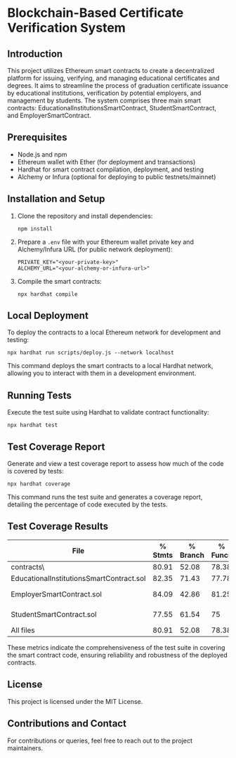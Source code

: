 # Blockchain-Based Certificate Verification System

## Introduction
This project utilizes Ethereum smart contracts to create a decentralized platform for issuing, verifying, and managing educational certificates and degrees. It aims to streamline the process of graduation certificate issuance by educational institutions, verification by potential employers, and management by students. The system comprises three main smart contracts: EducationalInstitutionsSmartContract, StudentSmartContract, and EmployerSmartContract.

## Prerequisites
- Node.js and npm
- Ethereum wallet with Ether (for deployment and transactions)
- Hardhat for smart contract compilation, deployment, and testing
- Alchemy or Infura (optional for deploying to public testnets/mainnet)

## Installation and Setup
1. Clone the repository and install dependencies:
   ```
   npm install
   ```
2. Prepare a `.env` file with your Ethereum wallet private key and Alchemy/Infura URL (for public network deployment):
   ```
   PRIVATE_KEY="<your-private-key>"
   ALCHEMY_URL="<your-alchemy-or-infura-url>"
   ```
3. Compile the smart contracts:
   ```
   npx hardhat compile
   ```

## Local Deployment
To deploy the contracts to a local Ethereum network for development and testing:
```
npx hardhat run scripts/deploy.js --network localhost
```
This command deploys the smart contracts to a local Hardhat network, allowing you to interact with them in a development environment.

## Running Tests
Execute the test suite using Hardhat to validate contract functionality:
```
npx hardhat test
```

## Test Coverage Report
Generate and view a test coverage report to assess how much of the code is covered by tests:
```
npx hardhat coverage
```
This command runs the test suite and generates a coverage report, detailing the percentage of code executed by the tests.

## Test Coverage Results

File                                       |  % Stmts | % Branch |  % Funcs |  % Lines |Uncovered Lines |
-------------------------------------------|----------|----------|----------|----------|----------------|
 contracts\                                |    80.91 |    52.08 |    78.38 |    79.45 |                |
  EducationalInstitutionsSmartContract.sol |    82.35 |    71.43 |    77.78 |    86.36 |    112,115,119 |
  EmployerSmartContract.sol                |    84.09 |    42.86 |    81.25 |    86.21 |... 158,160,161 |
  StudentSmartContract.sol                 |    77.55 |    61.54 |       75 |    71.21 |... 115,125,135 |
All files                                  |    80.91 |    52.08 |    78.38 |    79.45 |                |

These metrics indicate the comprehensiveness of the test suite in covering the smart contract code, ensuring reliability and robustness of the deployed contracts.

## License
This project is licensed under the MIT License.

## Contributions and Contact
For contributions or queries, feel free to reach out to the project maintainers.

